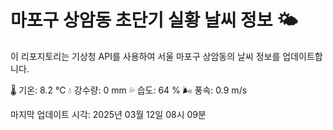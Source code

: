 
# 마포구 상암동 초단기 실황 날씨 정보 🌤️

이 리포지토리는 기상청 API를 사용하여 서울 마포구 상암동의 날씨 정보를 업데이트합니다. 

🌡️ 기온: 8.2 ℃
💧 강수량: 0 mm
💦 습도: 64 %
🌬️ 풍속: 0.9 m/s

마지막 업데이트 시각: 2025년 03월 12일 08시 09분    
